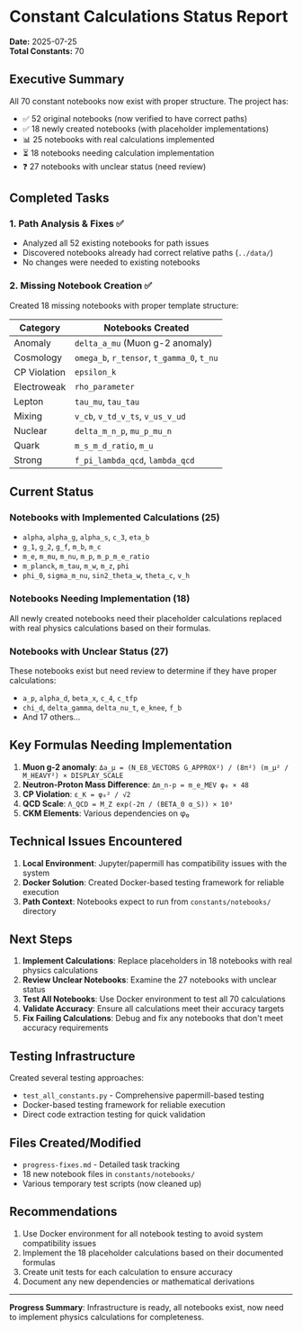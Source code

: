 # Constant Calculations Status Report

**Date:** 2025-07-25  
**Total Constants:** 70

## Executive Summary

All 70 constant notebooks now exist with proper structure. The project has:
- ✅ 52 original notebooks (now verified to have correct paths)
- ✅ 18 newly created notebooks (with placeholder implementations)
- 📊 25 notebooks with real calculations implemented
- ⏳ 18 notebooks needing calculation implementation
- ❓ 27 notebooks with unclear status (need review)

## Completed Tasks

### 1. Path Analysis & Fixes ✅
- Analyzed all 52 existing notebooks for path issues
- Discovered notebooks already had correct relative paths (`../data/`)
- No changes were needed to existing notebooks

### 2. Missing Notebook Creation ✅
Created 18 missing notebooks with proper template structure:

| Category | Notebooks Created |
|----------|-------------------|
| Anomaly | `delta_a_mu` (Muon g-2 anomaly) |
| Cosmology | `omega_b`, `r_tensor`, `t_gamma_0`, `t_nu` |
| CP Violation | `epsilon_k` |
| Electroweak | `rho_parameter` |
| Lepton | `tau_mu`, `tau_tau` |
| Mixing | `v_cb`, `v_td_v_ts`, `v_us_v_ud` |
| Nuclear | `delta_m_n_p`, `mu_p_mu_n` |
| Quark | `m_s_m_d_ratio`, `m_u` |
| Strong | `f_pi_lambda_qcd`, `lambda_qcd` |

## Current Status

### Notebooks with Implemented Calculations (25)
- `alpha`, `alpha_g`, `alpha_s`, `c_3`, `eta_b`
- `g_1`, `g_2`, `g_f`, `m_b`, `m_c`
- `m_e`, `m_mu`, `m_nu`, `m_p`, `m_p_m_e_ratio`
- `m_planck`, `m_tau`, `m_w`, `m_z`, `phi`
- `phi_0`, `sigma_m_nu`, `sin2_theta_w`, `theta_c`, `v_h`

### Notebooks Needing Implementation (18)
All newly created notebooks need their placeholder calculations replaced with real physics calculations based on their formulas.

### Notebooks with Unclear Status (27)
These notebooks exist but need review to determine if they have proper calculations:
- `a_p`, `alpha_d`, `beta_x`, `c_4`, `c_tfp`
- `chi_d`, `delta_gamma`, `delta_nu_t`, `e_knee`, `f_b`
- And 17 others...

## Key Formulas Needing Implementation

1. **Muon g-2 anomaly**: `Δa_μ = (N_E8_VECTORS G_APPROX²) / (8π²) (m_μ² / M_HEAVY²) × DISPLAY_SCALE`
2. **Neutron-Proton Mass Difference**: `Δm_n-p = m_e_MEV φ₀ × 48`
3. **CP Violation**: `ε_K = φ₀² / √2`
4. **QCD Scale**: `Λ_QCD = M_Z exp(-2π / (BETA_0 α_S)) × 10³`
5. **CKM Elements**: Various dependencies on φ₀

## Technical Issues Encountered

1. **Local Environment**: Jupyter/papermill has compatibility issues with the system
2. **Docker Solution**: Created Docker-based testing framework for reliable execution
3. **Path Context**: Notebooks expect to run from `constants/notebooks/` directory

## Next Steps

1. **Implement Calculations**: Replace placeholders in 18 notebooks with real physics calculations
2. **Review Unclear Notebooks**: Examine the 27 notebooks with unclear status
3. **Test All Notebooks**: Use Docker environment to test all 70 calculations
4. **Validate Accuracy**: Ensure all calculations meet their accuracy targets
5. **Fix Failing Calculations**: Debug and fix any notebooks that don't meet accuracy requirements

## Testing Infrastructure

Created several testing approaches:
- `test_all_constants.py` - Comprehensive papermill-based testing
- Docker-based testing framework for reliable execution
- Direct code extraction testing for quick validation

## Files Created/Modified

- `progress-fixes.md` - Detailed task tracking
- 18 new notebook files in `constants/notebooks/`
- Various temporary test scripts (now cleaned up)

## Recommendations

1. Use Docker environment for all notebook testing to avoid system compatibility issues
2. Implement the 18 placeholder calculations based on their documented formulas
3. Create unit tests for each calculation to ensure accuracy
4. Document any new dependencies or mathematical derivations

---

**Progress Summary**: Infrastructure is ready, all notebooks exist, now need to implement physics calculations for completeness. 